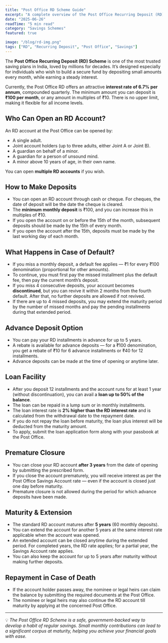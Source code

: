 ```yaml
---
title: "Post Office RD Scheme Guide"
excerpt: "A complete overview of the Post Office Recurring Deposit (RD) scheme — save small amounts every month and grow your savings securely."
date: "2025-06-26"
readTime: "5 min read"
category: "Savings Schemes"
featured: true

image: "/blog/rd-img.png"
tags: ["RD", "Recurring Deposit", "Post Office", "Savings"]
---
```


The **Post Office Recurring Deposit (RD) Scheme** is one of the most trusted saving plans in India, loved by millions for decades. It’s designed especially for individuals who wish to build a secure fund by depositing small amounts every month, while earning a steady interest.

Currently, the Post Office RD offers an attractive **interest rate of 6.7% per annum**, compounded quarterly. The minimum amount you can deposit is **₹100 per month**, or any amount in multiples of ₹10. There is no upper limit, making it flexible for all income levels.

## Who Can Open an RD Account?

An RD account at the Post Office can be opened by:

- A single adult.
- Joint account holders (up to three adults, either Joint A or Joint B).
- A guardian on behalf of a minor.
- A guardian for a person of unsound mind.
- A minor above 10 years of age, in their own name.

You can open **multiple RD accounts** if you wish.

## How to Make Deposits

- You can open an RD account through cash or cheque. For cheques, the date of deposit will be the date the cheque is cleared.
- The **minimum monthly deposit** is ₹100, and you can increase this in multiples of ₹10.
- If you open the account on or before the 15th of the month, subsequent deposits should be made by the 15th of every month.
- If you open the account after the 15th, deposits must be made by the last working day of each month.

## What Happens in Case of Default?

- If you miss a monthly deposit, a default fee applies — ₹1 for every ₹100 denomination (proportional for other amounts).
- To continue, you must first pay the missed installment plus the default fee, then pay the current month’s deposit.
- If you miss 4 consecutive deposits, your account becomes **discontinued**, but you can revive it within 2 months from the fourth default. After that, no further deposits are allowed if not revived.
- If there are up to 4 missed deposits, you may extend the maturity period by the number of missed months and pay the pending installments during that extended period.

## Advance Deposit Option

- You can pay your RD installments in advance for up to 5 years.
- A rebate is available for advance deposits — for a ₹100 denomination, you get a rebate of ₹10 for 6 advance installments or ₹40 for 12 installments.
- Advance deposits can be made at the time of opening or anytime later.

## Loan Facility

- After you deposit 12 installments and the account runs for at least 1 year (without discontinuation), you can avail a **loan up to 50% of the balance**.
- The loan can be repaid in a lump sum or in monthly installments.
- The loan interest rate is **2% higher than the RD interest rate** and is calculated from the withdrawal date to the repayment date.
- If you do not repay the loan before maturity, the loan plus interest will be deducted from the maturity amount.
- To apply, submit the loan application form along with your passbook at the Post Office.

## Premature Closure

- You can close your RD account **after 3 years** from the date of opening by submitting the prescribed form.
- If you close the account prematurely, you will receive interest as per the Post Office Savings Account rate — even if the account is closed just one day before maturity.
- Premature closure is not allowed during the period for which advance deposits have been made.

## Maturity & Extension

- The standard RD account matures after **5 years** (60 monthly deposits).
- You can extend the account for another 5 years at the same interest rate applicable when the account was opened.
- An extended account can be closed anytime during the extended period. For completed years, the RD rate applies; for a partial year, the Savings Account rate applies.
- You can also keep the account for up to 5 years after maturity without making further deposits.

## Repayment in Case of Death

- If the account holder passes away, the nominee or legal heirs can claim the balance by submitting the required documents at the Post Office.
- The nominee or legal heirs may also continue the RD account till maturity by applying at the concerned Post Office.

---

💡 _The Post Office RD Scheme is a safe, government-backed way to develop a habit of regular savings. Small monthly contributions can lead to a significant corpus at maturity, helping you achieve your financial goals with ease._
